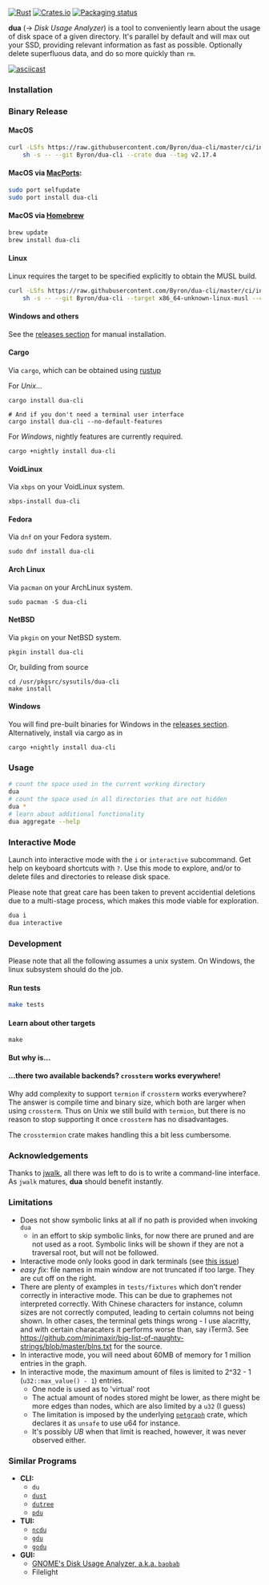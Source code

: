 [![Rust](https://github.com/Byron/dua-cli/workflows/Rust/badge.svg)](https://github.com/byron/dua-cli/actions)
[![Crates.io](https://img.shields.io/crates/v/dua-cli.svg)](https://crates.io/crates/dua-cli)
[![Packaging status](https://repology.org/badge/tiny-repos/dua-cli.svg)](https://repology.org/project/dua-cli/badges)

**dua** (-> _Disk Usage Analyzer_) is a tool to conveniently learn about the usage of disk space of a given directory. It's parallel by default and will max out your SSD, providing relevant information as fast as possible. Optionally delete superfluous data, and do so more quickly than `rm`.

[![asciicast](https://asciinema.org/a/316444.svg)](https://asciinema.org/a/316444)

### Installation

### Binary Release 

#### MacOS

```sh
curl -LSfs https://raw.githubusercontent.com/Byron/dua-cli/master/ci/install.sh | \
    sh -s -- --git Byron/dua-cli --crate dua --tag v2.17.4
```

#### MacOS via [MacPorts](https://www.macports.org):
```sh
sudo port selfupdate
sudo port install dua-cli
```

#### MacOS via [Homebrew](https://brew.sh)
```sh
brew update
brew install dua-cli
```

#### Linux

Linux requires the target to be specified explicitly to obtain the MUSL build.

```sh
curl -LSfs https://raw.githubusercontent.com/Byron/dua-cli/master/ci/install.sh | \
    sh -s -- --git Byron/dua-cli --target x86_64-unknown-linux-musl --crate dua --tag v2.17.4
```

#### Windows and others

See the [releases section][releases] for manual installation.

[releases]: https://github.com/Byron/dua-cli/releases

#### Cargo
Via `cargo`, which can be obtained using [rustup][rustup]

For _Unix_…
```
cargo install dua-cli

# And if you don't need a terminal user interface
cargo install dua-cli --no-default-features
```

For _Windows_, nightly features are currently required.
```
cargo +nightly install dua-cli
```

#### VoidLinux
Via `xbps` on your VoidLinux system.

```
xbps-install dua-cli
```

#### Fedora
Via `dnf` on your Fedora system.

```
sudo dnf install dua-cli
```

#### Arch Linux
Via `pacman` on your ArchLinux system.

```
sudo pacman -S dua-cli
```

#### NetBSD
Via `pkgin` on your NetBSD system.

```
pkgin install dua-cli
```

Or, building from source

```
cd /usr/pkgsrc/sysutils/dua-cli
make install
```

#### Windows

You will find pre-built binaries for Windows in the [releases section][releases].
Alternatively, install via cargo as in

```
cargo +nightly install dua-cli
```

### Usage

```bash
# count the space used in the current working directory
dua
# count the space used in all directories that are not hidden
dua *
# learn about additional functionality
dua aggregate --help
```

### Interactive Mode

Launch into interactive mode with the `i` or `interactive` subcommand. Get help on keyboard
shortcuts with `?`.
Use this mode to explore, and/or to delete files and directories to release disk space.

Please note that great care has been taken to prevent accidential deletions due to a multi-stage
process, which makes this mode viable for exploration.

```bash
dua i
dua interactive
```

### Development

Please note that all the following assumes a unix system. On Windows, the linux subsystem should do the job.

#### Run tests

```bash
make tests
```

#### Learn about other targets

```
make
```

#### But why is…

#### …there two available backends? `crossterm` works everywhere!

Why add complexity to support `termion` if `crossterm` works everywhere? The answer is compile time and binary size, which both are larger
when using `crossterm`. Thus on Unix we still build with `termion`, but there is no reason to stop supporting it once `crossterm` has no
disadvantages.

The `crosstermion` crate makes handling this a bit less cumbersome.

### Acknowledgements

Thanks to [jwalk][jwalk], all there was left to do is to write a command-line interface. As `jwalk` matures, **dua** should benefit instantly.

### Limitations

* Does not show symbolic links at all if no path is provided when invoking `dua`
  * in an effort to skip symbolic links, for now there are pruned and are not used as a root. Symbolic links will be shown if they
    are not a traversal root, but will not be followed.
* Interactive mode only looks good in dark terminals (see [this issue](https://github.com/Byron/dua-cli/issues/13))
* _easy fix_: file names in main window are not truncated if too large. They are cut off on the right.
* There are plenty of examples in `tests/fixtures` which don't render correctly in interactive mode.
  This can be due to graphemes not interpreted correctly. With Chinese characters for instance,
  column sizes are not correctly computed, leading to certain columns not being shown.
  In other cases, the terminal gets things wrong - I use alacritty, and with certain characaters it
  performs worse than, say iTerm3.
  See https://github.com/minimaxir/big-list-of-naughty-strings/blob/master/blns.txt for the source.
* In interactive mode, you will need about 60MB of memory for 1 million entries in the graph.
* In interactive mode, the maximum amount of files is limited to 2^32 - 1 (`u32::max_value() - 1`) entries.
  * One node is used as to 'virtual' root
  * The actual amount of nodes stored might be lower, as there might be more edges than nodes, which are also limited by a `u32` (I guess)
  * The limitation is imposed by the underlying [`petgraph`][petgraph] crate, which declares it as `unsafe` to use u64 for instance.
  * It's possibly *UB* when that limit is reached, however, it was never observed either.

### Similar Programs 

* **CLI:**
  * `du`
  * [`dust`](https://github.com/bootandy/dust)
  * [`dutree`](https://github.com/nachoparker/dutree)
  * [`pdu`](https://github.com/KSXGitHub/parallel-disk-usage)
* **TUI:**
  * [`ncdu`](https://dev.yorhel.nl/ncdu)
  * [`gdu`](https://github.com/dundee/gdu)
  * [`godu`](https://github.com/viktomas/godu)
* **GUI:**
  * [GNOME's Disk Usage Analyzer, a.k.a. `baobab`](https://wiki.gnome.org/action/show/Apps/DiskUsageAnalyzer)
  * Filelight
  
[petgraph]: https://crates.io/crates/petgraph
[rustup]: https://rustup.rs/
[jwalk]: https://crates.io/crates/jwalk
[termion]: https://crates.io/crates/termion
[tui]: https://github.com/fdehau/tui-rs
